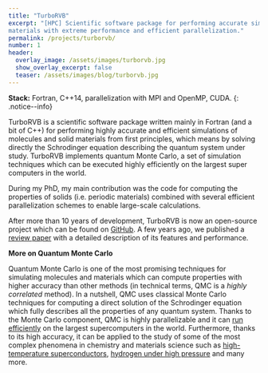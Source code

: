 ```yaml
---
title: "TurboRVB"
excerpt: "[HPC] Scientific software package for performing accurate simulations of molecules and 
materials with extreme performance and efficient parallelization."
permalink: /projects/turborvb/
number: 1
header:
  overlay_image: /assets/images/turborvb.jpg
  show_overlay_excerpt: false
  teaser: /assets/images/blog/turborvb.jpg
---
```


**Stack:** Fortran, C++14, parallelization with MPI and OpenMP, CUDA.
{: .notice--info}

TurboRVB is a scientific software package written mainly in Fortran (and a bit of 
C++) for performing highly 
accurate and efficient simulations of molecules and solid materials from first principles, 
which means by solving directly the Schrodinger equation describing the quantum system under study. 
TurboRVB implements quantum Monte Carlo, a set of simulation techniques which can be 
executed highly efficiently on the largest super computers in the world.

During my PhD, my main contribution was the code for computing the properties of solids (i.e. 
periodic materials) combined with several efficient parallelization schemes to enable large-scale
calculations.

After more than 10 years of development, TurboRVB is now an open-source project which 
can be found on [GitHub](https://github.com/sissaschool/turborvb). A few years ago, we published 
a [review paper](https://arxiv.org/abs/2002.07401) with a detailed description of its features and
performance.

**More on Quantum Monte Carlo**

Quantum Monte Carlo is one of the most promising techniques for simulating molecules and materials
which can compute properties with higher accuracy than other methods (in technical terms, QMC is 
a *highly correlated* method). In a nutshell, QMC uses classical Monte Carlo techniques for
computing a direct solution of the Schrodinger equation which fully describes all the properties
of any quantum system. Thanks to the Monte Carlo component, QMC is highly parallelizable and it
can [run efficiently](https://pubs.aip.org/aip/jcp/article-abstract/142/14/144111/898445/Ab-initio-molecular-dynamics-simulation-of-liquid?redirectedFrom=fulltext) 
on the largest supercomputers in the world. Furthermore, thanks to its high accuracy, it can be
applied to the study of some of the most complex phenomena in chemistry and materials science such
as [high-temperature superconductors](https://arxiv.org/abs/1302.4748), 
[hydrogen under high pressure](https://www.nature.com/articles/ncomms4487) and many more.
